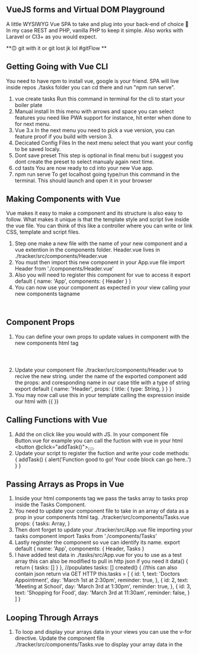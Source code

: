 ## VueJS forms and Virtual DOM Playground

A little WYSIWYG Vue SPA to take and plug into your back-end of choice 🚀 
In my case REST and PHP, vanilla PHP to keep it simple. Also works with
Laravel or CI3+ as you would expect. 

**🙃 git with it or git lost jk lol #gitFlow **


## Getting Going with Vue CLI

You need to have npm to install vue, google is your friend. SPA will
live inside repos ./tasks folder you can cd there and run "npm run serve".

1. vue create tasks
    Run this command in terminal for the cli to start your boiler plate
2. Manual install
    In this menu with arrows and space you can select features you need
    like PWA support for instance, hit enter when done to for next menu.
3. Vue 3.x 
    In the next menu you need to pick a vue version, you can feature
    proof if you build with version 3.
4. Decicated Config Files
    In the next menu select that you want your config to be saved localy.
5. Dont save preset
    This step is optional in final menu but i suggest you dont create the 
    preset to select manualy again next time. 
6. cd tasts
    You are now ready to cd into your new Vue app.
7. npm run serve
    To get localhost going type/run this command in the terminal. This
    should launch and open it in your browser

## Making Components with Vue

Vue makes it easy to make a component and its structure is also easy to follow. What makes it unique is that the template style and script live inside the vue file. You can think of this like a controller where you can write or link CSS, template and script files. 

1. Step one make a new file with the name of your new component and a 
vue extention in the components folder. 
    Header.vue lives in ./tracker/src/components/Header.vue
2. You must then import this new component in your App.vue file
    import Header from './components/Header.vue'
3. Also you will need to register this component for vue to access it
    export default {
        name: 'App',
        components: {
            Header
        }
    }
4. You can now use your component as expected in your view calling your
new components tagname 
    <Header / >

## Component Props

1. You can define your own props to update values in component with
the new components html tag
    <Header title='Tasks'>
2. Update your component file ./tracker/src/components/Header.vue to 
recive the new string. under the name of the exported component add the props: and coresponding name in our case title with a type of string
    export default {
        name: 'Header',
        props: {
            title: {
                type: String,
            }
        }
    } 
3. You may now call use this in your template calling the expression 
inside our html with {{ }}
    <template>
        <header>
            <h1>{{title}}</h1>
        </header>
    </template>

## Calling Functions with Vue

1. Add the on click like you would with JS. In your component file 
Button.vue for example you can call the fuction with vue in your html
    <button @click="addTask()"><button>
2. Update your script to register the fuction and write your code
    methods: {
        addTask() {
            alert('Function good to go! Your code block can go here..')
        }
    }

## Passing Arrays as Props in Vue

1. Inside your html components tag we pass the tasks array to 
tasks prop inside the Tasks Component.
    <Tasks :tasks="tasks">
2. You need to update your component file to take in an array of data
as a prop in your components html tag. ./tracker/src/components/Tasks.vue
    props: {
        tasks: Array,
    }
3. Then dont forget to update your ./tracker/src/App.vue file importing 
your tasks component
    import Tasks from './components/Tasks'
4. Lastly reginster the component so vue can identify its name.
    export default {
        name: 'App',
        components: {
            Header,
            Tasks
    }
5. I have added test data in ./tasks/src/App.vue for you to use as a test
array this can also be modified to pull in http json if you need it
    data() {
        return {
        tasks: []
        }
    },
    //populates tasks: []
    created() {
        //this can also contain json return via GET HTTP
        this.tasks = [
            {
            id: 1,
            text: 'Doctors Appointment',
            day: 'March 1st at 2:30pm',
            reminder: true,
            },
            {
                id: 2,
                text: 'Meeting at School',
                day: 'March 3rd at 1:30pm',
                reminder: true,
            },
            {
                id: 3,
                text: 'Shopping for Food',
                day: 'March 3rd at 11:30am',
                reminder: false,
            }
        ]
    }

## Looping Through Arrays 

1. To loop and display your arrays data in your views 
you can use the v-for directive. Update the component file 
./tracker/src/components/Tasks.vue to display your array 
data in the <template v-for="x in array"> tag here you define a 
temp var name like x to use in the loop
    <div v-for="task in tasks">
        
    </div>
2. We must also provide a unique key like with react for this we will use 
the id
    <div :key="task.id" v-for="task in tasks">
    </div>
3. Finaly to access values from each object in our array we will use expressions inside of double braces {{ }}
    <div :key="task.id" v-for="task in tasks">
        <h3>{{ task.text }}</h3>
    </div>

## Passing Objects as Props in Vue

1. Inside your html components tag we pass the task object to 
task prop inside the Task Component.
    <Task :task="task">
2. You need to update your component file to take in an object item
as a prop in your components html tag. ./tracker/src/components/Task.vue
    props: {
        tasks: Object,
    }
3. Then dont forget to update your ./tracker/src/components/Tasks.vue
file importing your task component that recives the object
    import Tasks from './components/Task'
4. Lastly reginster the component so vue can identify its name. In 
./tracker/src/components/Tasks.vue add components: { Task }
    export default {
        name: 'Tasks',
        components: {
            Task
        }
    }


## Conditionals with Vue Bindings

1. Add a v binding with : to tell vue to check conditional
:class="[conditional ? code : else code, 'defaults here']"
here is an exampe from components/Task.vue it adds a class if
conditional is meet plus appends task class the default
    <div :class="[task.reminder ? 'reminder' : '', 'task']">
2. Add reminder class to css to color coat background via CSS


## Authors

👤 **Miguel Angel Enciso Sanchez**

- Github: [@rootDEV2990](https://github.com/rootDEV2990)
- Twitter: [@m29902](https://twitter.com/m29902)
- Linkedin: [linkedin](https://www.linkedin.com/in/miguel-enciso-6474741a1/)
- Medium: [medium](https://medium.com/@website.dev)

## 🤝 Contributing

Contributions, issues and feature requests are welcome!

Feel free to check the [issues page](issues/).

## Show your support

Give a ⭐️ if you like this project!

Bitcoin donations accepted ;)

1AD5ANtHmqemTZ2Qmv5UqJAMijTNyCAH8D 🚀
